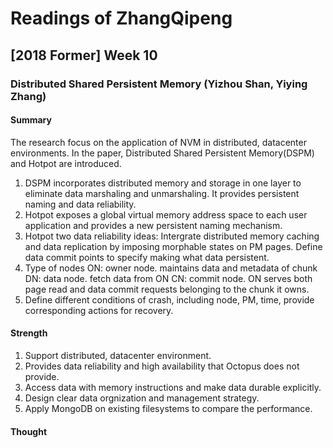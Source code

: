 # Readings of ZhangQipeng

## [2018 Former] Week 10

### Distributed Shared Persistent Memory (Yizhou Shan, Yiying Zhang)

#### Summary
The research focus on the application of NVM in distributed, datacenter environments. In the paper, Distributed Shared Persistent Memory(DSPM) and Hotpot are introduced. 
1. DSPM incorporates distributed memory and storage in one layer to eliminate data marshaling and unmarshaling. It provides persistent naming and data reliability.
2. Hotpot exposes a global virtual memory address space to each user application and provides a new persistent naming mechanism.
3. Hotpot two data reliability ideas: 
   Intergrate distributed memory caching and data replication by imposing morphable states on PM pages.
   Define data commit points to specify making what data persistent.
4. Type of nodes
   ON: owner node. maintains data and metadata of chunk
   DN: data node. fetch data from ON
   CN: commit node.
   ON serves both page read and data commit requests belonging to the chunk it owns.
5. Define different conditions of crash, including node, PM, time, provide corresponding actions for recovery.

#### Strength
1. Support distributed, datacenter environment.
2. Provides data reliability and high availability that Octopus does not provide.
3. Access data with memory instructions and make data durable explicitly.
4. Design clear data orgnization and management strategy.
5. Apply MongoDB on existing filesystems to compare the performance.

#### Thought